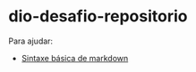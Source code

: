 # dio-desafio-repositorio

Para ajudar:
- [Sintaxe básica de markdown](https://www.markdownguide.org/basic-syntax/)